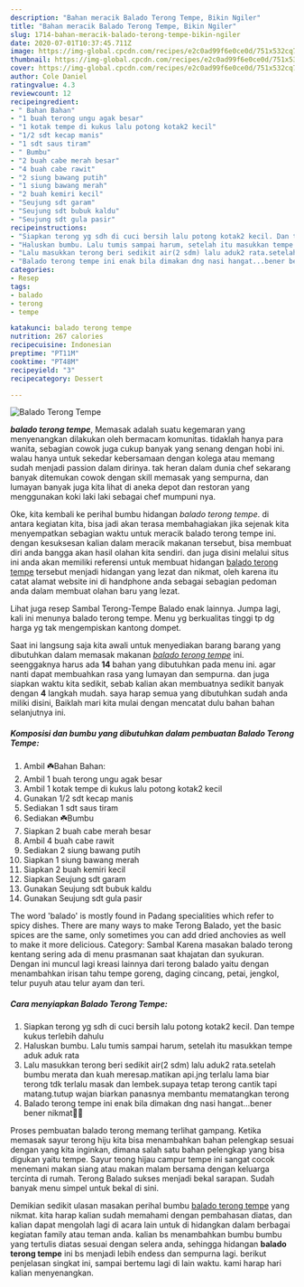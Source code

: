 ```yaml
---
description: "Bahan meracik Balado Terong Tempe, Bikin Ngiler"
title: "Bahan meracik Balado Terong Tempe, Bikin Ngiler"
slug: 1714-bahan-meracik-balado-terong-tempe-bikin-ngiler
date: 2020-07-01T10:37:45.711Z
image: https://img-global.cpcdn.com/recipes/e2c0ad99f6e0ce0d/751x532cq70/balado-terong-tempe-foto-resep-utama.jpg
thumbnail: https://img-global.cpcdn.com/recipes/e2c0ad99f6e0ce0d/751x532cq70/balado-terong-tempe-foto-resep-utama.jpg
cover: https://img-global.cpcdn.com/recipes/e2c0ad99f6e0ce0d/751x532cq70/balado-terong-tempe-foto-resep-utama.jpg
author: Cole Daniel
ratingvalue: 4.3
reviewcount: 12
recipeingredient:
- " Bahan Bahan"
- "1 buah terong ungu agak besar"
- "1 kotak tempe di kukus lalu potong kotak2 kecil"
- "1/2 sdt kecap manis"
- "1 sdt saus tiram"
- " Bumbu"
- "2 buah cabe merah besar"
- "4 buah cabe rawit"
- "2 siung bawang putih"
- "1 siung bawang merah"
- "2 buah kemiri kecil"
- "Seujung sdt garam"
- "Seujung sdt bubuk kaldu"
- "Seujung sdt gula pasir"
recipeinstructions:
- "Siapkan terong yg sdh di cuci bersih lalu potong kotak2 kecil. Dan tempe kukus terlebih dahulu"
- "Haluskan bumbu. Lalu tumis sampai harum, setelah itu masukkan tempe aduk aduk rata"
- "Lalu masukkan terong beri sedikit air(2 sdm) lalu aduk2 rata.setelah bumbu merata dan kuah meresap.matikan api.jng terlalu lama biar terong tdk terlalu masak dan lembek.supaya tetap terong cantik tapi matang.tutup wajan biarkan panasnya membantu mematangkan terong"
- "Balado terong tempe ini enak bila dimakan dng nasi hangat...bener bener nikmat💞😍"
categories:
- Resep
tags:
- balado
- terong
- tempe

katakunci: balado terong tempe 
nutrition: 267 calories
recipecuisine: Indonesian
preptime: "PT11M"
cooktime: "PT48M"
recipeyield: "3"
recipecategory: Dessert

---
```



![Balado Terong Tempe](https://img-global.cpcdn.com/recipes/e2c0ad99f6e0ce0d/751x532cq70/balado-terong-tempe-foto-resep-utama.jpg)

<b><i>balado terong tempe</i></b>, Memasak adalah suatu kegemaran yang menyenangkan dilakukan oleh bermacam komunitas. tidaklah hanya para wanita, sebagian cowok juga cukup banyak yang senang dengan hobi ini. walau hanya untuk sekedar kebersamaan dengan kolega atau memang sudah menjadi passion dalam dirinya. tak heran dalam dunia chef sekarang banyak ditemukan cowok dengan skill memasak yang sempurna, dan lumayan banyak juga kita lihat di aneka depot dan restoran yang menggunakan koki laki laki sebagai chef mumpuni nya.

Oke, kita kembali ke perihal bumbu hidangan <i>balado terong tempe</i>. di antara kegiatan kita, bisa jadi akan terasa membahagiakan jika sejenak kita menyempatkan sebagian waktu untuk meracik balado terong tempe ini. dengan kesuksesan kalian dalam meracik makanan tersebut, bisa membuat diri anda bangga akan hasil olahan kita sendiri. dan juga disini melalui situs ini anda akan memiliki referensi untuk membuat hidangan <u>balado terong tempe</u> tersebut menjadi hidangan yang lezat dan nikmat, oleh karena itu catat alamat website ini di handphone anda sebagai sebagian pedoman anda dalam membuat olahan baru yang lezat.

Lihat juga resep Sambal Terong-Tempe Balado enak lainnya. Jumpa lagi, kali ini menunya balado terong tempe. Menu yg berkualitas tinggi tp dg harga yg tak mengempiskan kantong dompet.


Saat ini langsung saja kita awali untuk menyediakan barang barang yang dibutuhkan dalam memasak makanan <u><i>balado terong tempe</i></u> ini. seenggaknya harus ada <b>14</b> bahan yang dibutuhkan pada menu ini. agar nanti dapat membuahkan rasa yang lumayan dan sempurna. dan juga siapkan waktu kita sedikit, sebab kalian akan membuatnya sedikit banyak dengan <b>4</b> langkah mudah. saya harap semua yang dibutuhkan sudah anda miliki disini, Baiklah mari kita mulai dengan mencatat dulu bahan bahan selanjutnya ini.

<!--inarticleads1-->

##### Komposisi dan bumbu yang dibutuhkan dalam pembuatan Balado Terong Tempe:

1. Ambil  ☘️Bahan Bahan:
1. Ambil 1 buah terong ungu agak besar
1. Ambil 1 kotak tempe di kukus lalu potong kotak2 kecil
1. Gunakan 1/2 sdt kecap manis
1. Sediakan 1 sdt saus tiram
1. Sediakan  ☘️Bumbu
1. Siapkan 2 buah cabe merah besar
1. Ambil 4 buah cabe rawit
1. Sediakan 2 siung bawang putih
1. Siapkan 1 siung bawang merah
1. Siapkan 2 buah kemiri kecil
1. Siapkan Seujung sdt garam
1. Gunakan Seujung sdt bubuk kaldu
1. Gunakan Seujung sdt gula pasir


The word &#39;balado&#39; is mostly found in Padang specialities which refer to spicy dishes. There are many ways to make Terong Balado, yet the basic spices are the same, only sometimes you can add dried anchovies as well to make it more delicious. Category: Sambal Karena masakan balado terong kentang sering ada di menu prasmanan saat khajatan dan syukuran. Dengan ini muncul lagi kreasi lainnya dari terong balado yaitu dengan menambahkan irisan tahu tempe goreng, daging cincang, petai, jengkol, telur puyuh atau telur ayam dan teri. 

<!--inarticleads2-->

##### Cara menyiapkan Balado Terong Tempe:

1. Siapkan terong yg sdh di cuci bersih lalu potong kotak2 kecil. Dan tempe kukus terlebih dahulu
1. Haluskan bumbu. Lalu tumis sampai harum, setelah itu masukkan tempe aduk aduk rata
1. Lalu masukkan terong beri sedikit air(2 sdm) lalu aduk2 rata.setelah bumbu merata dan kuah meresap.matikan api.jng terlalu lama biar terong tdk terlalu masak dan lembek.supaya tetap terong cantik tapi matang.tutup wajan biarkan panasnya membantu mematangkan terong
1. Balado terong tempe ini enak bila dimakan dng nasi hangat...bener bener nikmat💞😍


Proses pembuatan balado terong memang terlihat gampang. Ketika memasak sayur terong hiju kita bisa menambahkan bahan pelengkap sesuai dengan yang kita inginkan, dimana salah satu bahan pelengkap yang bisa digukan yaitu tempe. Sayur teong hijau campur tempe ini sangat cocok menemani makan siang atau makan malam bersama dengan keluarga tercinta di rumah. Terong Balado sukses menjadi bekal sarapan. Sudah banyak menu simpel untuk bekal di sini. 

Demikian sedikit ulasan masakan perihal bumbu <u>balado terong tempe</u> yang nikmat. kita harap kalian sudah memahami dengan pembahasan diatas, dan kalian dapat mengolah lagi di acara lain untuk di hidangkan dalam berbagai kegiatan family atau teman anda. kalian bs menambahkan bumbu bumbu yang tertulis diatas sesuai dengan selera anda, sehingga hidangan <b>balado terong tempe</b> ini bs menjadi lebih endess dan sempurna lagi. berikut penjelasan singkat ini, sampai bertemu lagi di lain waktu. kami harap hari kalian menyenangkan.

